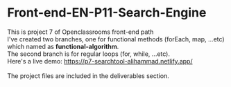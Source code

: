 # Front-end-EN-P11-Search-Engine
This is project 7 of Openclassrooms front-end path<br/>
I've created two branches, one for functional methods (forEach, map, ...etc) which named as <strong>functional-algorithm</strong>.<br/>
The second branch is for regular loops (for, while, ...etc).<br/>
Here's a live demo: https://p7-searchtool-alihammad.netlify.app/
<br/><br/>
The project files are included in the deliverables section.
